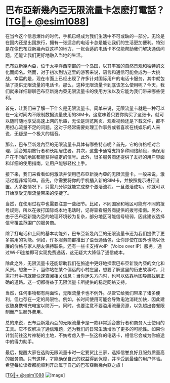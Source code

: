 # 巴布亞新幾內亞无限流量卡怎麽打電話？[[TG💪+ @esim1088](https://t.me/s/esim1088)]

在当今这个信息爆炸的时代，手机已经成为我们生活中不可或缺的一部分。无论是在国内还是出国旅行，拥有一张适合的电话卡总是能让我们的生活更加便利。特别是在像巴布亞新幾內亞这样的地方，一张合适的电话卡不仅能帮助我们解决通信问题，还能让我们更好地融入当地的生活。

巴布亞新幾內亞，位于太平洋西南部的一个岛国，以其丰富的自然景观和独特的文化而闻名。然而，对于初次到访这里的游客来说，语言和通信可能会成为一大挑战。幸运的是，现在市面上已经出现了许多针对国际用户的电话卡服务，其中就包括了提供无限流量的电话卡。那么，这种无限流量卡到底该怎么使用呢？今天，我们就来详细聊聊巴布亞新幾內亞无限流量卡的使用方法以及它能为我们带来哪些便利。

首先，让我们来了解一下什么是无限流量卡。简单来说，无限流量卡就是一种可以在一定时间内不限制数据流量使用的SIM卡。这意味着只要你购买了这张卡，就可以随时随地享受高速上网的乐趣，无论是浏览网页、观看视频还是下载文件，都不用担心流量不足的问题。这对于经常需要处理工作事务或者喜欢在线娱乐的人来说，无疑是一个极大的福音。

那么，巴布亞新幾內亞的无限流量卡具体有哪些特点呢？首先，它的价格相对合理，适合短期旅行者和长期居住者。其次，这些卡通常支持多种网络频段，确保用户在不同的地区都能获得稳定的信号。此外，很多服务商还提供了友好的用户界面和详细的使用指南，让用户能够轻松上手。

接下来，我们来看看如何激活并使用巴布亞新幾內亞的无限流量卡。一般来说，激活过程非常简单。首先，你需要将你的手机插入新的SIM卡，并按照提示进行设置。大多数情况下，只需几分钟就能完成整个激活流程。一旦激活成功，你就可以开始享受无限流量带来的便捷了。

当然，在使用过程中也需要注意一些细节。比如，不同国家和地区可能有不同的拨号规则，所以在拨打国际或本地电话时，记得查看服务商提供的拨号指南。另外，由于巴布亞新幾內亞的地理环境较为复杂，部分地区可能信号较弱，因此建议选择信号覆盖范围广的服务商。

除了打电话和上网的基本功能外，巴布亞新幾內亞的无限流量卡还为我们提供了更多实用的功能。例如，许多服务商都推出了语音通话包，让你即使在国外也能以低廉的价格与家人朋友保持联系。还有一些卡支持VoIP（Voice over IP）服务，通过Wi-Fi连接即可实现免费通话，这无疑大大降低了通信成本。

除此之外，无限流量卡还能帮助我们在旅途中更好地探索巴布亞新幾內亞的文化和风景。想象一下，当你站在某个偏远的小村庄里，想要了解这里的历史故事时，只需打开手机就能快速查阅相关信息；当你迷失方向时，也可以依靠地图导航找到正确的道路。这一切都得益于无限流量卡所提供的稳定网络支持。

当然，任何事物都有两面性，无限流量卡也不例外。尽管它给我们带来了诸多便利，但也存在一定的局限性。例如，长时间使用可能会导致电池消耗加快，因此建议随身携带充电宝以防万一。同时，也要注意不要滥用流量资源，以免超出套餐限制而产生额外费用。

总的来说，巴布亞新幾內亞的无限流量卡是一款非常适合旅行者和商务人士使用的工具。它不仅解决了通信难题，还为我们的日常生活增添了更多的可能性。如果你计划前往这片神秘的土地，不妨考虑入手一张这样的电话卡，相信它会成为你旅途中的得力助手。

最后，提醒大家在选购无限流量卡时一定要货比三家，选择信誉良好且服务质量高的服务商。只有这样，才能确保自己的权益得到保障，并享受到最佳的用户体验。希望每位读者都能顺利开启属于自己的巴布亞新幾內亞之旅！

[[TG💪+ @esim1088](https://t.me/s/esim1088) ![Image](https://i.postimg.cc/4NQfJmqS/Snipaste-2025-05-13-00-14-12.png)]